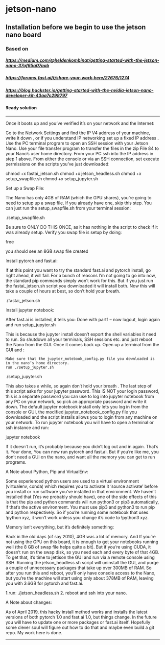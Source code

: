 # jetson-nano

## Installation before we begin to use the jetson nano board

### Based on


##### https://medium.com/@heldenkombinat/getting-started-with-the-jetson-nano-37af65a07aab

##### https://forums.fast.ai/t/share-your-work-here/27676/1274

##### https://blog.hackster.io/getting-started-with-the-nvidia-jetson-nano-developer-kit-43aa7c298797





#### Ready solution

--------------------------
Once it boots up and you’ve verified it’s on your network and the Internet:

Go to the Network Settings and find the IP V4 address of your machine, write it down , or if you understand IP networking set up a fixed IP address .
Use the PC terminal program to open an SSH session with your Jetson Nano.
Use your file transfer program to transfer the files in the zip File 84 to your Nano’s user home directory.
From your PC ssh into the IP address in step 1 above.
From either the console or via an SSH connection, set execute permissions on the scripts you’ve just downloaded:

chmod +x fastai_jetson.sh
chmod +x jetson_headless.sh
chmod +x setup_swapfile.sh
chmod +x setup_jupyter.sh

Set up a Swap File:

The Nano has only 4GB of RAM (which the GPU shares), you’re going to need to setup up a swap file. If you already have one, skip this step. You can just run the setup_swapfile.sh from your terminal session:

./setup_swapfile.sh

Be sure to ONLY DO THIS ONCE, as it has nothing in the script to check if it was already setup. Verify you swap file is setup by doing:

free

you should see an 8GB swap file created

Install pytorch and fast.ai:

If at this point you want to try the standard fast.ai and pytorch install, go right ahead, it will fail. For a bunch of reasons I’m not going to go into now, the standard pip commands simply won’t work for this. But if you just run the fastai_jetson.sh script you downloaded it will install both. Now this will take a couple of hours at best, so don’t hold your breath.

./fastai_jetson.sh

Install jupyter notebook:

After fast.ai is installed, it tells you:
Done with part1 – now logout, login again and run setup_jupyter.sh

This is because the jupyter install doesn’t export the shell variables it need to run. So shutdown all your terminals, SSH sessions etc. and just reboot the Nano from the GUI. Once it comes back up. Open up a terminal from the GUI and :

    Make sure that the jupyter_notebook_config.py file you downloaded is in the nano’s home directory.
    run ./setup_jupyter.sh

./setup_jupyter.sh

This also takes a while, so again don’t hold your breath . The last step of this script asks for your jupyter password. This IS NOT your login password, this is a separate password you can use to log into jupyter notebook from any PC on your network, so pick an appropriate password and write it down. The default jupyter notebook install only lets you log in from the console or GUI, the modified jupyter_notebook_config.py file you downloaded and the script installs allows you to login from any machine on your network. To run jupyter notebook you will have to open a terminal or ssh instance and run:

jupyter notebook

If it doesn’t run, it’s probably because you didn’t log out and in again.
That’s it. Your done, You can now run pytorch and fast.ai. But if you’re like me, you don’t need a GUI on the nano, and want all the memory you can get to run programs.

A Note about Python, Pip and VirtualEnv:

Some experienced python users are used to a virtual environment (virtualenv, conda) which requires you to activate it ‘source activate’ before you install or run software you’ve installed in that environment. We haven’t installed that (Yes we probably should have), one of the side effects of this is that the pip and python commands will run python3 or pip3 automatically, if that’s the active environment.
You must use pip3 and python3 to run pip and python respectively. So if you’re running some notebook that uses !python xyz, it won’t work unless you change it’s code to !python3 xyz.

Memory isn’t everything, but it’s definitely something:

Back in the old days (of say 2010), 4GB was a lot of memory. And If you’re not using the GPU on this board, it is enough to get your notebooks running well (the 8 GB of swap file helps quite a bit). But if you’re using CUDA, it doesn’t run on the swap disk, so you need each and every byte of that 4GB. To get that, it’s time to jettison the GUI and run via a remote console using SSH. Running the jetson_headless.sh script will uninstall the GUI, and purge a couple of unnecessary packages that take up over 300MB of RAM. So after you run this and reboot, you’ll only have console access to the Nano, but you’re the machine will start using only about 378MB of RAM, leaving you with 3.6GB for pytorch and fast.ai.

1.run:
./jetson_headless.sh
2. reboot and ssh into your nano.

A Note about changes:

As of April 2019, this hacky install method works and installs the latest versions of both pytorch 1.0 and fast.ai 1.0, but things change. In the future you will have to update one or more packages or fast.ai itself. Hopefully some clever soul will figure out how to do that and maybe even build a git repo. My work here is done.

-------------------------